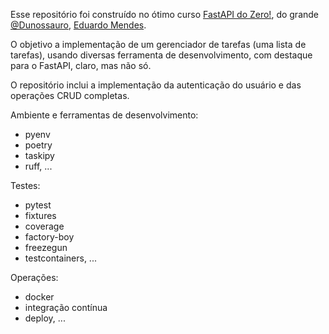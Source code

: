 
Esse repositório foi construído no ótimo curso [FastAPI do Zero!](https://fastapidozero.dunossauro.com/), do grande [@Dunossauro](https://www.youtube.com/@Dunossauro), [Eduardo Mendes](https://www.youtube.com/@Dunossauro).

O objetivo a implementação de um gerenciador de tarefas (uma lista de tarefas), usando diversas ferramenta de desenvolvimento, com destaque para o FastAPI, claro, mas não só. 

O repositório inclui a implementação da autenticação do usuário e das operações CRUD completas.


Ambiente e ferramentas de desenvolvimento:
- pyenv
- poetry
- taskipy
- ruff, ...

Testes:
- pytest
- fixtures
- coverage
- factory-boy
- freezegun
- testcontainers, ...

Operações:
- docker
- integração contínua
- deploy, ...